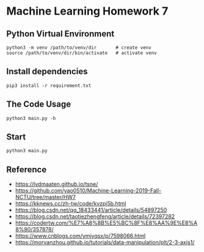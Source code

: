 Machine Learning Homework 7
===============================================================================

## Python Virtual Environment
```
python3 -m venv /path/to/venv/dir       # create venv
source /path/to/venv/dir/bin/activate   # activate venv
```

## Install dependencies
```
pip3 install -r requirement.txt
```

## The Code Usage
```
python3 main.py -h
```

## Start
```
python3 main.py
```

## Reference
- https://lvdmaaten.github.io/tsne/
- https://github.com/yao0510/Machine-Learning-2019-Fall-NCTU/tree/master/HW7
- https://kknews.cc/zh-tw/code/kvzpj5b.html
- https://blog.csdn.net/qq_18433441/article/details/54897250
- https://blog.csdn.net/taotiezhengfeng/article/details/72397282
- https://codertw.com/%E7%A8%8B%E5%BC%8F%E8%AA%9E%E8%A8%80/357878/
- https://www.cnblogs.com/ymjyqsx/p/7598066.html
- https://morvanzhou.github.io/tutorials/data-manipulation/plt/2-3-axis1/
